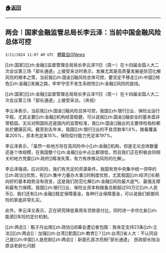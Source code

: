 ###  [:house:返回](README.md)
---


## 两会︱国家金融监管总局长李云泽：当前中国金融风险总体可控
`3/11/2024 11:07 AM UTC ` [轉載自GNews](https://gnews.org/articles/2384155)

[[zh:国家]][[zh:金融]]监督管理总局局长李云泽11日（周一）在十四届全国人大二次会议第三场「部长通道」上接受采访时表示，发展尤其是高质量发展是防范化解风险的根本之策，当前我[[zh:国金]]融风险总体可控，要坚定不移走[[zh:中国]]特色[[zh:金融]]发展之路，牢牢守住不发生系统性[[zh:金融]]风险的底线。

[[zh:国家]][[zh:金融]]监督管理总局局长李云泽11日（周一）在十四届全国人大二次会议第三场「部长通道」上接受采访。（央视）

李云泽表示，当前我[[zh:国金]]融风险总体可控，我国[[zh:银行]]业、保险业运行平稳，尤其主要[[zh:金融]]机构经营稳健，可以说我[[zh:国金]]融安全的基本盘非常稳固。无论对照国际还是国内的监管标准，我[[zh:国金]]融业的主要体检指标都处於健康区间。截至到去年末，我国[[zh:银行]]业的不良贷款率1.6%，拨备覆盖率205%，资本充足率15%，保险偿付能力充足率197%。

李云泽表示，「虽然一些地方存在高风险中小[[zh:金融]]机构，但是无论总体数量还是个体规模，在我国整个[[zh:金融]]业中占比都很低，而且我们正在积极会同相关的地方党委[[zh:政府]]精准失策，有力有序推动风险的化解」。

李云泽强调，应对风险，我们有充足的资源条件。我国有党中央集中统一领导的[[zh:政治]]优势，有[[zh:集中力量办大事]]的制度优势，尤其我国[[zh:经济]]长期向好的基本趋势没有改变，这是我们防范化解[[zh:金融]]风险最大底气、最强支撑和最有力保障。我国[[zh:银行]]业、保险业资本和拨备总额超过50万亿[[zh:人民币]]，我们还有[[zh:金融]]稳定保障基金，各种行业保障基金，可以说我们抵御风险的家底非常扎实。

此外，李云泽又表示，正在研究降低乘用车贷款首付比，同时进一步优化新[[zh:能源]]车险的定价机制。

[[zh:两会]]｜甄子丹出席[[zh:政协]]闭幕会遭记者包围：我肯定支持23条[[zh:立法]][[zh:两会]]｜加强[[zh:台湾]]爱国[[zh:教育]]？[[zh:台湾]]省人大：不认同自己是[[zh:中国]]人是悲剧[[zh:两会]]｜新面孔首次亮相｢部长通道｣　民政部长陆治原谈老龄化问题
